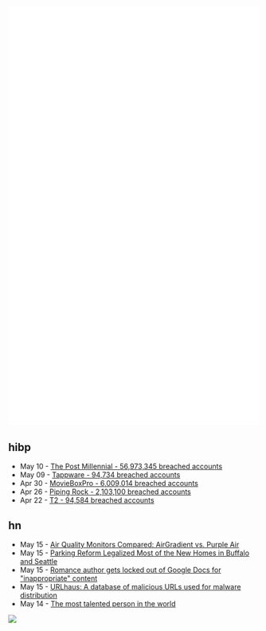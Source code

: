 ![Metrics](https://raw.githubusercontent.com/phixion/phixion/master/metrics.svg)

## hibp

<!--
for https://github.com/phixion/phixion/blob/main/.github/workflows/feeds.yml
-->
<!--START_SECTION:haveibeenpwnd-->
- May 10 - [The Post Millennial - 56,973,345 breached accounts](https://haveibeenpwned.com/PwnedWebsites#ThePostMillennial)
- May 09 - [Tappware - 94,734 breached accounts](https://haveibeenpwned.com/PwnedWebsites#Tappware)
- Apr 30 - [MovieBoxPro - 6,009,014 breached accounts](https://haveibeenpwned.com/PwnedWebsites#MovieBoxPro)
- Apr 26 - [Piping Rock - 2,103,100 breached accounts](https://haveibeenpwned.com/PwnedWebsites#PipingRock)
- Apr 22 - [T2 - 94,584 breached accounts](https://haveibeenpwned.com/PwnedWebsites#T2)
<!--END_SECTION:haveibeenpwnd-->

## hn

<!--
for https://github.com/phixion/phixion/blob/main/.github/workflows/feeds.yml
-->
<!--START_SECTION:hn-->
- May 15 - [Air Quality Monitors Compared: AirGradient vs. Purple Air](https://www.airgradient.com/blog/airgradient-vs-purple-air/)
- May 15 - [Parking Reform Legalized Most of the New Homes in Buffalo and Seattle](https://www.sightline.org/2023/04/13/parking-reform-legalized-most-of-the-new-homes-in-buffalo-and-seattle/)
- May 15 - [Romance author gets locked out of Google Docs for "inappropriate" content](https://www.dexerto.com/tech/romance-author-gets-locked-out-of-google-docs-for-inappropriate-content-2713004/)
- May 15 - [URLhaus: A database of malicious URLs used for malware distribution](https://urlhaus.abuse.ch/)
- May 14 - [The most talented person in the world](https://matt.sh/the-most-talented-person)
<!--END_SECTION:hn-->

<!--
for https://yhype.me
-->
![](https://hit.yhype.me/github/profile?user_id=13013670)
